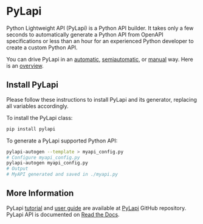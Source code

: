 # PyLapi

Python Lightweight API (PyLapi) is a Python API builder. It takes only a few seconds to automatically generate a Python API from OpenAPI specifications or less than an hour for an experienced Python developer to create a custom Python API.

You can drive PyLapi in an [automatic](./tutorials/2.%20How%20to%20use%20a%20PyLapi%20API.ipynb), [semiautomatic](./tutorials/5.%20PyLapi%20Generator%20Automation.ipynb), or [manual](./tutorials/3.%20A%20ChatGPT%20Conversation%20with%20PyLapi.ipynb) way.
Here is an [overview](./OVERVIEW.md).

## Install PyLapi

Please follow these instructions to install PyLapi and its generator, replacing all variables accordingly.

To install the PyLapi class:
```bash
pip install pylapi
```

To generate a PyLapi supported Python API:

```bash
pylapi-autogen --template > myapi_config.py
# Configure myapi_config.py
pylapi-autogen myapi_config.py
# Output
# MyAPI generated and saved in ./myapi.py
```

## More Information

PyLapi [tutorial](https://github.com/jackyko8/pylapi/blob/main/tutorials) and [user guide](https://github.com/jackyko8/pylapi/blob/main/user_guide) are available at [PyLapi](https://github.com/jackyko8/pylapi) GitHub repository.
PyLapi API is documented on [Read the Docs](https://pylapi.readthedocs.io/).
